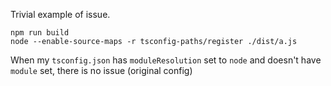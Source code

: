 Trivial example of issue.

```
npm run build
node --enable-source-maps -r tsconfig-paths/register ./dist/a.js
```

When my `tsconfig.json` has `moduleResolution` set to `node` and doesn't have `module` set, there is no issue (original config)
